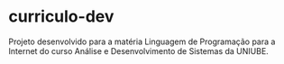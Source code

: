 # curriculo-dev
Projeto desenvolvido para a matéria Linguagem de Programação para a Internet do curso Análise e Desenvolvimento de Sistemas da UNIUBE.
